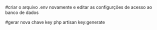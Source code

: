 #criar o arquivo .env novamente e editar as configurções de acesso ao banco de dados


#gerar nova chave key
php artisan key:generate